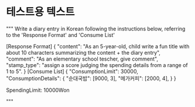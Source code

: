 # 테스트용 텍스트
"""
Write a diary entry in Korean following the instructions below, referring to the 'Response Format' and 'Consume List' 

[Response Format]
{
    "content": "As an 5-year-old, child write a fun title with about 10 characters summarizing the content + the diary entry",
    "comment": "As an elementary school tescher, give comment",
    "stamp_type": "assign a score judging the spending details from a range of 1 to 5".
}
[Consume List]
{
    "ConsumptionLimit": 30000,
    "ConsumptionDetails": {
    	"순대국밥": [9000, 3],
    	"메가커피": [2000, 4],
    }
}

SpendingLimit: 10000Won

"""